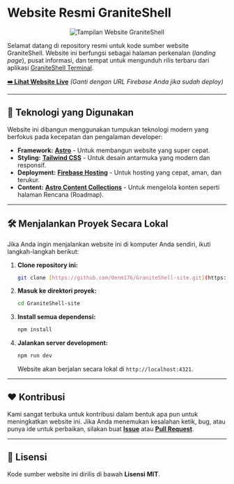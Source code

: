 # Website Resmi GraniteShell

<p align="center">
  <img src="https://github.com/Oenm176/GraniteShell-site/blob/main/public/image_01eaf9.png?raw=true" alt="Tampilan Website GraniteShell">
</p>

Selamat datang di repository resmi untuk kode sumber website GraniteShell. Website ini berfungsi sebagai halaman perkenalan (*landing page*), pusat informasi, dan tempat untuk mengunduh rilis terbaru dari aplikasi [GraniteShell Terminal](https://github.com/Oenm176/GraniteShell).

**[➡️ Lihat Website Live](https://nama-proyek-anda.web.app)** *(Ganti dengan URL Firebase Anda jika sudah deploy)*

---

## 🚀 Teknologi yang Digunakan

Website ini dibangun menggunakan tumpukan teknologi modern yang berfokus pada kecepatan dan pengalaman developer:

* **Framework:** [**Astro**](https://astro.build/) - Untuk membangun website yang super cepat.
* **Styling:** [**Tailwind CSS**](https://tailwindcss.com/) - Untuk desain antarmuka yang modern dan responsif.
* **Deployment:** [**Firebase Hosting**](https://firebase.google.com/docs/hosting) - Untuk hosting yang cepat, aman, dan terukur.
* **Content:** [**Astro Content Collections**](https://docs.astro.build/en/guides/content-collections/) - Untuk mengelola konten seperti halaman Rencana (Roadmap).

---

## 🛠️ Menjalankan Proyek Secara Lokal

Jika Anda ingin menjalankan website ini di komputer Anda sendiri, ikuti langkah-langkah berikut:

1.  **Clone repository ini:**
    ```bash
    git clone [https://github.com/Oenm176/GraniteShell-site.git](https://github.com/Oenm176/GraniteShell-site.git)
    ```

2.  **Masuk ke direktori proyek:**
    ```bash
    cd GraniteShell-site
    ```

3.  **Install semua dependensi:**
    ```bash
    npm install
    ```

4.  **Jalankan server development:**
    ```bash
    npm run dev
    ```
    Website akan berjalan secara lokal di `http://localhost:4321`.

---

## ❤️ Kontribusi

Kami sangat terbuka untuk kontribusi dalam bentuk apa pun untuk meningkatkan website ini. Jika Anda menemukan kesalahan ketik, bug, atau punya ide untuk perbaikan, silakan buat **[Issue](https://github.com/Oenm176/GraniteShell-site/issues)** atau **[Pull Request](https://github.com/Oenm176/GraniteShell-site/pulls)**.

---

## 📄 Lisensi

Kode sumber website ini dirilis di bawah **Lisensi MIT**.